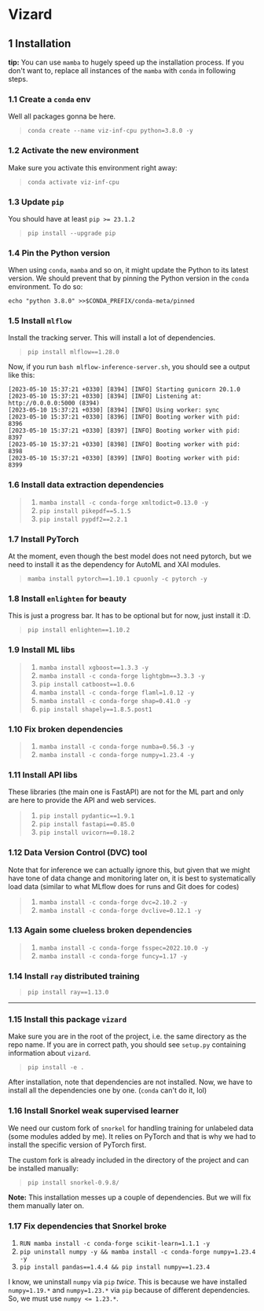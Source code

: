 # Vizard

## 1 Installation

**tip:** You can use `mamba` to hugely speed up the installation process. If you don't want to, replace all instances of the `mamba` with `conda` in following steps.

### 1.1 Create a `conda` env

Well all packages gonna be here.
>`conda create --name viz-inf-cpu python=3.8.0 -y`

### 1.2 Activate the new environment

Make sure you activate this environment right away:
>`conda activate viz-inf-cpu`

### 1.3 Update `pip`

You should have at least `pip >= 23.1.2`
>`pip install --upgrade pip`

### 1.4 Pin the Python version

When using `conda`, `mamba` and so on, it might update the Python to its latest version. We should prevent that by pinning the Python version in the `conda` environment. To do so:

`echo "python 3.8.0" >>$CONDA_PREFIX/conda-meta/pinned`

### 1.5 Install `mlflow`

Install the tracking server. This will install a lot of dependencies.
>`pip install mlflow==1.28.0`

Now, if you run `bash mlflow-inference-server.sh`, you should see a output like this:

```shell
[2023-05-10 15:37:21 +0330] [8394] [INFO] Starting gunicorn 20.1.0
[2023-05-10 15:37:21 +0330] [8394] [INFO] Listening at: http://0.0.0.0:5000 (8394)
[2023-05-10 15:37:21 +0330] [8394] [INFO] Using worker: sync
[2023-05-10 15:37:21 +0330] [8396] [INFO] Booting worker with pid: 8396
[2023-05-10 15:37:21 +0330] [8397] [INFO] Booting worker with pid: 8397
[2023-05-10 15:37:21 +0330] [8398] [INFO] Booting worker with pid: 8398
[2023-05-10 15:37:21 +0330] [8399] [INFO] Booting worker with pid: 8399
```

### 1.6 Install data extraction dependencies

>1. `mamba install -c conda-forge xmltodict=0.13.0 -y`
>2. `pip install pikepdf==5.1.5`
>3. `pip install pypdf2==2.2.1`

### 1.7 Install PyTorch

At the moment, even though the best model does not need pytorch, but we need to install it as the dependency for AutoML and XAI modules.
>`mamba install pytorch==1.10.1 cpuonly -c pytorch -y`

### 1.8 Install `enlighten` for beauty

This is just a progress bar. It has to be optional but for now, just install it :D.
>`pip install enlighten==1.10.2`

### 1.9 Install ML libs

>1. `mamba install xgboost==1.3.3 -y`
>2. `mamba install -c conda-forge lightgbm==3.3.3 -y`
>3. `pip install catboost==1.0.6`
>4. `mamba install -c conda-forge flaml=1.0.12 -y`
>5. `mamba install -c conda-forge shap=0.41.0 -y`
>6. `pip install shapely==1.8.5.post1`

### 1.10 Fix broken dependencies

>1. `mamba install -c conda-forge numba=0.56.3 -y`
>2. `mamba install -c conda-forge numpy=1.23.4 -y`

### 1.11 Install API libs

These libraries (the main one is FastAPI) are not for the ML part and only are here to provide the API and web services.

>1. `pip install pydantic==1.9.1`
>2. `pip install fastapi==0.85.0`
>3. `pip install uvicorn==0.18.2`

### 1.12 Data Version Control (DVC) tool

Note that for inference we can actually ignore this, but given that we might have tone of data change and monitoring later on, it is best to systematically load data (similar to what MLflow does for runs and Git does for codes)

>1. `mamba install -c conda-forge dvc=2.10.2 -y`
>2. `mamba install -c conda-forge dvclive=0.12.1 -y`

### 1.13 Again some clueless broken dependencies

>1. `mamba install -c conda-forge fsspec=2022.10.0 -y`
>2. `mamba install -c conda-forge funcy=1.17 -y`

### 1.14 Install `ray` distributed training

>`pip install ray==1.13.0`

----

### 1.15 Install this package `vizard`

Make sure you are in the root of the project, i.e. the same directory as the repo name. If you are in correct path, you should see `setup.py` containing information about `vizard`.
>`pip install -e .`

After installation, note that dependencies are not installed. Now, we have to install all the dependencies one by one. (`conda` can't do it, lol)

### 1.16 Install Snorkel weak supervised learner

We need our custom fork of `snorkel` for handling training for unlabeled data (some modules added by me). It relies on PyTorch and that is why we had to install the specific version of PyTorch first.

The custom fork is already included in the directory of the project and can be installed manually:
>`pip install snorkel-0.9.8/`

**Note:** This installation messes up a couple of dependencies. But we will fix them manually later on.

### 1.17 Fix dependencies that Snorkel broke

1. `RUN mamba install -c conda-forge scikit-learn=1.1.1 -y`
2. `pip uninstall numpy -y && mamba install -c conda-forge numpy=1.23.4 -y`
3. `pip install pandas==1.4.4 && pip install numpy==1.23.4`

I know, we uninstall `numpy` via `pip` *twice*. This is because we have installed `numpy=1.19.*` and `numpy=1.23.*` via `pip` because of different dependencies. So, we must use `numpy <= 1.23.*`.

